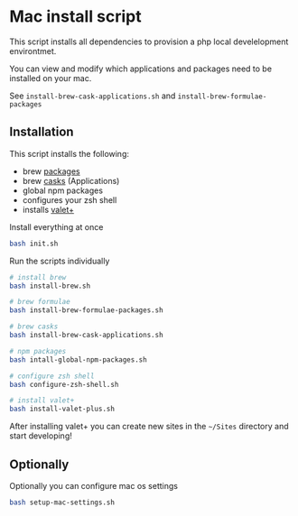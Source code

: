 # Mac install script

This script installs all dependencies to provision a php local develelopment environtmet.

You can view and modify which applications and packages need to be installed on your mac.

See `install-brew-cask-applications.sh` and `install-brew-formulae-packages`

## Installation
This script installs the following:
- brew [packages](https://formulae.brew.sh/formula/)
- brew [casks](https://formulae.brew.sh/cask/) (Applications)
- global npm packages
- configures your zsh shell
- installs [valet+](https://github.com/weprovide/valet-plus)

Install everything at once
```bash
bash init.sh
```

Run the scripts individually
```bash
# install brew
bash install-brew.sh

# brew formulae
bash install-brew-formulae-packages.sh

# brew casks
bash install-brew-cask-applications.sh

# npm packages
bash intall-global-npm-packages.sh

# configure zsh shell
bash configure-zsh-shell.sh

# install valet+
bash install-valet-plus.sh
```

After installing valet+ you can create new sites in the `~/Sites` directory and start developing!

## Optionally
Optionally you can configure mac os settings
 ```bash
bash setup-mac-settings.sh
```
